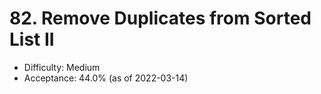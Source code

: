 # 82. Remove Duplicates from Sorted List II
- Difficulty: Medium
- Acceptance: 44.0% (as of 2022-03-14)

